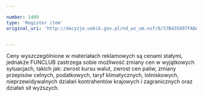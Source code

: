 ```yaml
---

number: 1409
type: 'Register item'
original_uri: 'http://decyzje.uokik.gov.pl/nd_wz_um.nsf/0/57B435897FADA13BC1257466003356FE?OpenDocument'


---
```


Ceny wyszczególnione w materiałach reklamowych są cenami stałymi, jednakże FUNCLUB zastrzega sobie możliwość zmiany cen w wyjątkowych sytuacjach, takich jak: zwrost kursu walut, zwrost cen paliw, zmiany przepisów celnych, podatkowych, taryf klimatycznych, lotniskowych, nieprzewidywalnych działań kontrahentów krajowych i zagranicznych oraz działań sił wyższych. 
